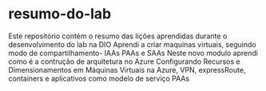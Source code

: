 # resumo-do-lab
Este repositório contém o resumo das lições aprendidas durante o desenvolvimento do lab na DIO
Aprendi a criar maquinas virtuais, seguindo modo de compartilhamento- IAAs PAAs e SAAs
Neste novo modulo aprendi como é a contrução de arquitetura no Azure
Configurando Recursos e Dimensionamentos em Máquinas Virtuais na Azure, VPN, expressRoute, containers e aplicativos como modelo de serviço PAAs
